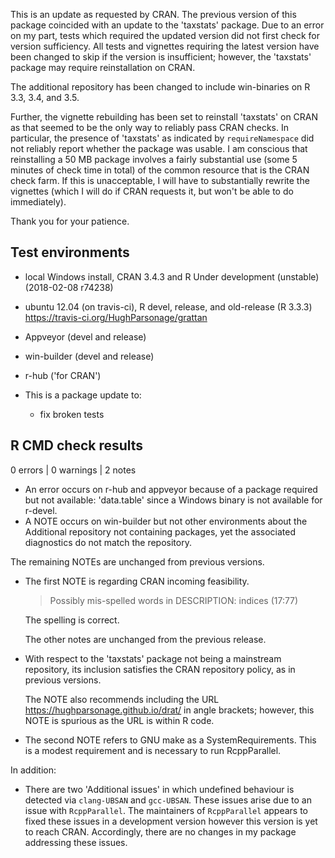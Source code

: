 This is an update as requested by CRAN.  The previous version of this package coincided with an update to the 'taxstats' package.  Due to an error on my part, tests which required the updated version did not first check for version sufficiency.  All tests and vignettes requiring the latest version have been changed to skip if the version is insufficient; however, the 'taxstats' package may require reinstallation on CRAN. 

The additional repository has been changed to include win-binaries on R 3.3, 3.4, and 3.5.

Further, the vignette rebuilding has been set to reinstall 'taxstats' on CRAN as that seemed to be the only way to reliably pass CRAN checks.  In particular, the presence of 'taxstats' as indicated by `requireNamespace` did not reliably report whether the package was usable.  I am conscious that reinstalling a 50 MB package involves a fairly substantial use (some 5 minutes of check time in total) of the common resource that is the CRAN check farm.  If this is unacceptable, I will have to substantially rewrite the vignettes (which I will do if CRAN requests it, but won't be able to do immediately).

Thank you for your patience.

## Test environments
* local Windows install, CRAN 3.4.3 and R Under development (unstable) (2018-02-08 r74238)
* ubuntu 12.04 (on travis-ci), R devel, release, and old-release (R 3.3.3) <https://travis-ci.org/HughParsonage/grattan>
* Appveyor (devel and release)
* win-builder (devel and release)
* r-hub ('for CRAN')

* This is a package update to:
  - fix broken tests

## R CMD check results

0 errors | 0 warnings | 2 notes

* An error occurs on r-hub and appveyor because of a package
  required but not available: 'data.table' since a Windows
  binary is not available for r-devel.
* A NOTE occurs on win-builder but not other environments
  about the Additional repository not containing packages,
  yet the associated diagnostics do not match the repository.

The remaining NOTEs are unchanged from previous versions.

* The first NOTE is regarding CRAN incoming feasibility. 

  > Possibly mis-spelled words in DESCRIPTION:
  >   indices (17:77)
  
  The spelling is correct.
  
  The other notes are unchanged from the previous release.

* With respect to the 'taxstats' package not being a mainstream repository,
  its inclusion satisfies the CRAN repository policy, as in previous versions.
  
  The NOTE also recommends including the URL <https://hughparsonage.github.io/drat/> 
  in angle brackets; however, this NOTE is spurious as the URL is within R code.
  
* The second NOTE refers to GNU make as a SystemRequirements. 
  This is a modest requirement and is necessary to run RcppParallel.
  
In addition:

* There are two 'Additional issues' in which undefined behaviour is detected via `clang-UBSAN` and `gcc-UBSAN`. 
  These issues arise due to an issue with `RcppParallel`. 
  The maintainers of `RcppParallel` appears to fixed these issues in a development version 
  however this version is yet to reach CRAN.
  Accordingly, there are no changes in my package addressing these issues. 


